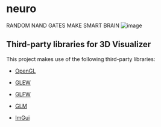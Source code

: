 # neuro
RANDOM NAND GATES MAKE SMART BRAIN
![image](https://github.com/norawibb/neuro/assets/45381459/d4048afe-0704-4654-9bd0-07e7bfee5426)


## Third-party libraries for 3D Visualizer

This project makes use of the following third-party libraries:

- [OpenGL](https://www.opengl.org/)
 
- [GLEW](http://glew.sourceforge.net/)
 
- [GLFW](https://www.glfw.org/)

- [GLM](https://github.com/g-truc/glm)

- [ImGui](https://github.com/ocornut/imgui)

